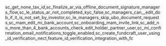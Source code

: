 sc_get_none_tax_id,sc_finalize_ar_via_offline_document_signature_managers_flow,sc_le_status_ar_not_completed_kyc_false,sc_managers_can__edit_dob_if_it_is_not_set_by_investor,sc_le_managers_skip_ubo_document_requests,sc_mam_edit_mi_bank_account,sc_onboarding_mam_invite_link,sc_add_no_more_than_4_bank_accounts_check_edit_holder_partner_user,sc_mi_confirmation_email_notifications_toggle_enabled,sc_create_fundcraft_user_using_id_verification_nect,feature_id_verification_integration_with_fc
